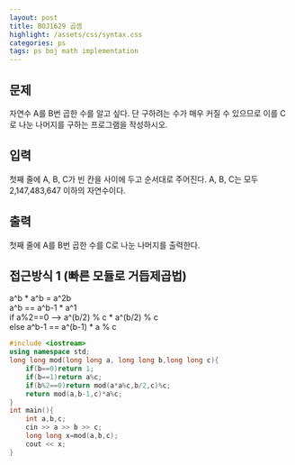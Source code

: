 ```yaml
---
layout: post
title: BOJ1629 곱셈
highlight: /assets/css/syntax.css
categories: ps
tags: ps boj math implementation
---
```

## 문제
자연수 A를 B번 곱한 수를 알고 싶다. 단 구하려는 수가 매우 커질 수 있으므로 이를 C로 나눈 나머지를 구하는 프로그램을 작성하시오.

## 입력
첫째 줄에 A, B, C가 빈 칸을 사이에 두고 순서대로 주어진다. A, B, C는 모두 2,147,483,647 이하의 자연수이다.

## 출력
첫째 줄에 A를 B번 곱한 수를 C로 나눈 나머지를 출력한다.


## 접근방식 1 (빠른 모듈로 거듭제곱법)
a^b * a^b = a^2b  
a^b == a^b-1 * a^1  
if a%2==0 --> a^(b/2) % c * a^(b/2) % c  
else a^b-1 == a^(b-1) * a % c  
```cpp
#include <iostream>
using namespace std;
long long mod(long long a, long long b,long long c){
    if(b==0)return 1;
    if(b==1)return a%c;
    if(b%2==0)return mod(a*a%c,b/2,c)%c;
    return mod(a,b-1,c)*a%c;
}
int main(){
    int a,b,c;
    cin >> a >> b >> c;
    long long x=mod(a,b,c);
    cout << x;
}
```
